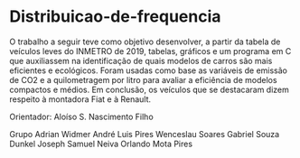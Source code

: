 # Distribuicao-de-frequencia
O trabalho a seguir teve como objetivo desenvolver, a partir da tabela de veículos
leves do INMETRO de 2019, tabelas, gráficos e um programa em C que auxiliassem na
identificação de quais modelos de carros são mais eficientes e ecológicos. Foram usadas
como base as variáveis de emissão de CO2 e a quilometragem por litro para avaliar a
eficiência de modelos compactos e médios. Em conclusão, os veículos que se destacaram
dizem respeito à montadora Fiat e à Renault.

Orientador: Aloíso S. Nascimento Filho

Grupo
Adrian Widmer
André Luis Pires Wenceslau Soares
Gabriel Souza Dunkel
Joseph Samuel Neiva
Orlando Mota Pires

